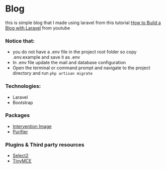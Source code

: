 # Blog
this is simple blog that I made using laravel from this tutorial [How to Build a Blog with Laravel](https://www.youtube.com/playlist?list=PLwAKR305CRO-Q90J---jXVzbOd4CDRbVx) from youtube

### Notice that:
* you do not have a .env file in the project root folder so copy .env.example and save it as .env
* In .env file update the mail and database configuration
* Open the terminal or command prompt and navigate to the project directory and run `php artisan migrate`

### Technologies:
* Laravel 
* Bootstrap 

### Packages
* [Intervention Image](https://github.com/Intervention/image)
* [Purifier](https://github.com/mewebstudio/Purifier)

### Plugins & Third party resources 
* [Select2](http://select2.github.io/)
* [TinyMCE](http://tinymce.com/)
